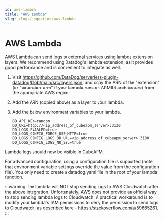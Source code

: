 ```yaml
---
id: aws-lambda
title: "AWS Lambda"
slug: /logs/ingestion/aws-lambda
---
```


# AWS Lambda

AWS Lambda can send logs to external services using lambda extension layers. We recommend using Datadog's lambda extension, as it provides good performance and is convenient to integrate as well.

1. Visit https://github.com/DataDog/serverless-plugin-datadog/blob/main/src/layers.json, and copy the ARN of the "extension" (or "extension-arm" if your lambda runs on ARM64 architecture) from the appropriate AWS region.

1. Add the ARN (copied above) as a layer to your lambda.

1. Add the below environment variables to your lambda.

   ```shell
   DD_API_KEY=random
   DD_URL=http://<ip_address_of_cubeapm_server>:3130
   DD_LOGS_ENABLED=true
   DD_LOGS_CONFIG_FORCE_USE_HTTP=true
   DD_LOGS_CONFIG_LOGS_DD_URL=<ip_address_of_cubeapm_server>:3130
   DD_LOGS_CONFIG_LOGS_NO_SSL=true
   ```

Lambda logs should now be visible in CubeAPM.

For advanced configuration, using a configuration file is supported (note that environment variable settings override the value from the configuration file). You only need to create a datadog.yaml file in the root of your lambda function.

:::warning
The lambda will NOT stop sending logs to AWS Cloudwatch after the above integration. Unfortunately, AWS does not provide an official way to stop sending lambda logs to Cloudwatch. A practical workaround is to modify your lambda's IAM permissions to deny the permission to send logs to Cloudwatch, as described here - https://stackoverflow.com/a/59665261.
:::
